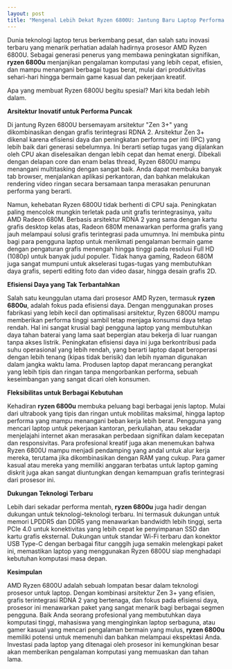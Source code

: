 ```yaml
---
layout: post
title: "Mengenal Lebih Dekat Ryzen 6800U: Jantung Baru Laptop Performa Tinggi"
---
```


Dunia teknologi laptop terus berkembang pesat, dan salah satu inovasi terbaru yang menarik perhatian adalah hadirnya prosesor AMD Ryzen 6800U. Sebagai generasi penerus yang membawa peningkatan signifikan, **ryzen 6800u** menjanjikan pengalaman komputasi yang lebih cepat, efisien, dan mampu menangani berbagai tugas berat, mulai dari produktivitas sehari-hari hingga bermain game kasual dan pekerjaan kreatif.

Apa yang membuat Ryzen 6800U begitu spesial? Mari kita bedah lebih dalam.

**Arsitektur Inovatif untuk Performa Puncak**

Di jantung Ryzen 6800U bersemayam arsitektur "Zen 3+" yang dikombinasikan dengan grafis terintegrasi RDNA 2. Arsitektur Zen 3+ dikenal karena efisiensi daya dan peningkatan performa per inti (IPC) yang lebih baik dari generasi sebelumnya. Ini berarti setiap tugas yang dijalankan oleh CPU akan diselesaikan dengan lebih cepat dan hemat energi. Dibekali dengan delapan core dan enam belas thread, Ryzen 6800U mampu menangani multitasking dengan sangat baik. Anda dapat membuka banyak tab browser, menjalankan aplikasi perkantoran, dan bahkan melakukan rendering video ringan secara bersamaan tanpa merasakan penurunan performa yang berarti.

Namun, kehebatan Ryzen 6800U tidak berhenti di CPU saja. Peningkatan paling mencolok mungkin terletak pada unit grafis terintegrasinya, yaitu AMD Radeon 680M. Berbasis arsitektur RDNA 2 yang sama dengan kartu grafis desktop kelas atas, Radeon 680M menawarkan performa grafis yang jauh melampaui solusi grafis terintegrasi pada umumnya. Ini membuka pintu bagi para pengguna laptop untuk menikmati pengalaman bermain game dengan pengaturan grafis menengah hingga tinggi pada resolusi Full HD (1080p) untuk banyak judul populer. Tidak hanya gaming, Radeon 680M juga sangat mumpuni untuk akselerasi tugas-tugas yang membutuhkan daya grafis, seperti editing foto dan video dasar, hingga desain grafis 2D.

**Efisiensi Daya yang Tak Terbantahkan**

Salah satu keunggulan utama dari prosesor AMD Ryzen, termasuk **ryzen 6800u**, adalah fokus pada efisiensi daya. Dengan menggunakan proses fabrikasi yang lebih kecil dan optimalisasi arsitektur, Ryzen 6800U mampu memberikan performa tinggi sambil tetap menjaga konsumsi daya tetap rendah. Hal ini sangat krusial bagi pengguna laptop yang membutuhkan daya tahan baterai yang lama saat bepergian atau bekerja di luar ruangan tanpa akses listrik. Peningkatan efisiensi daya ini juga berkontribusi pada suhu operasional yang lebih rendah, yang berarti laptop dapat beroperasi dengan lebih tenang (kipas tidak berisik) dan lebih nyaman digunakan dalam jangka waktu lama. Produsen laptop dapat merancang perangkat yang lebih tipis dan ringan tanpa mengorbankan performa, sebuah keseimbangan yang sangat dicari oleh konsumen.

**Fleksibilitas untuk Berbagai Kebutuhan**

Kehadiran **ryzen 6800u** membuka peluang bagi berbagai jenis laptop. Mulai dari ultrabook yang tipis dan ringan untuk mobilitas maksimal, hingga laptop performa yang mampu menangani beban kerja lebih berat. Pengguna yang mencari laptop untuk pekerjaan kantoran, perkuliahan, atau sekadar menjelajahi internet akan merasakan perbedaan signifikan dalam kecepatan dan responsivitas. Para profesional kreatif juga akan menemukan bahwa Ryzen 6800U mampu menjadi pendamping yang andal untuk alur kerja mereka, terutama jika dikombinasikan dengan RAM yang cukup. Para gamer kasual atau mereka yang memiliki anggaran terbatas untuk laptop gaming diskrit juga akan sangat diuntungkan dengan kemampuan grafis terintegrasi dari prosesor ini.

**Dukungan Teknologi Terbaru**

Lebih dari sekadar performa mentah, **ryzen 6800u** juga hadir dengan dukungan untuk teknologi-teknologi terbaru. Ini termasuk dukungan untuk memori LPDDR5 dan DDR5 yang menawarkan bandwidth lebih tinggi, serta PCIe 4.0 untuk konektivitas yang lebih cepat ke penyimpanan SSD dan kartu grafis eksternal. Dukungan untuk standar Wi-Fi terbaru dan konektor USB Type-C dengan berbagai fitur canggih juga semakin melengkapi paket ini, memastikan laptop yang menggunakan Ryzen 6800U siap menghadapi kebutuhan komputasi masa depan.

**Kesimpulan**

AMD Ryzen 6800U adalah sebuah lompatan besar dalam teknologi prosesor untuk laptop. Dengan kombinasi arsitektur Zen 3+ yang efisien, grafis terintegrasi RDNA 2 yang bertenaga, dan fokus pada efisiensi daya, prosesor ini menawarkan paket yang sangat menarik bagi berbagai segmen pengguna. Baik Anda seorang profesional yang membutuhkan daya komputasi tinggi, mahasiswa yang menginginkan laptop serbaguna, atau gamer kasual yang mencari pengalaman bermain yang mulus, **ryzen 6800u** memiliki potensi untuk memenuhi dan bahkan melampaui ekspektasi Anda. Investasi pada laptop yang ditenagai oleh prosesor ini kemungkinan besar akan memberikan pengalaman komputasi yang memuaskan dan tahan lama.
